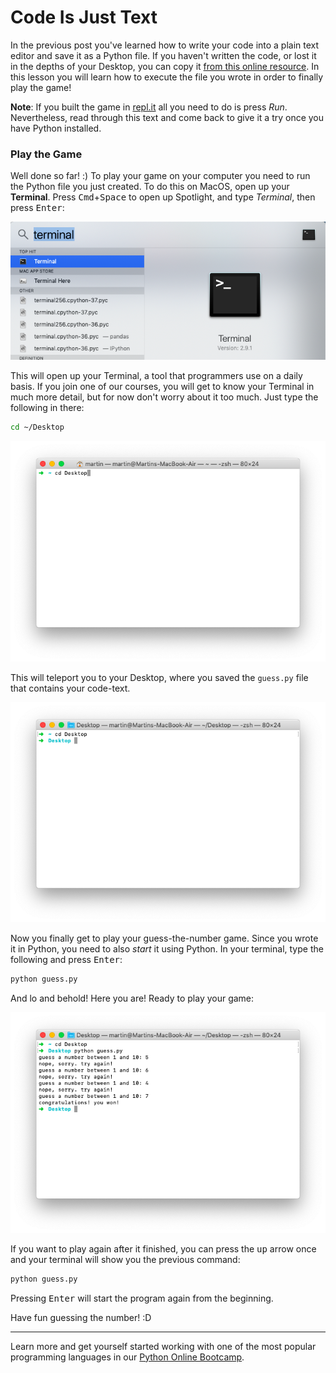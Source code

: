 # Code Is Just Text

In the previous post you've learned how to write your code into a plain text editor and save it as a Python file. If you haven't written the code, or lost it in the depths of your Desktop, you can copy it [from this online resource](https://gist.github.com/martin-martin/d2f0bf7a6187a4e05d847b06e2bcee1d). In this lesson you will learn how to execute the file you wrote in order to finally play the game!

**Note**: If you built the game in [repl.it](https://repl.it/) all you need to do is press _Run_. Nevertheless, read through this text and come back to give it a try once you have Python installed.

### Play the Game

Well done so far! :) To play your game on your computer you need to run the Python file you just created. To do this on MacOS, open up your **Terminal**. Press <kbd>Cmd</kbd>+<kbd>Space</kbd> to open up Spotlight, and type _Terminal_, then press <kbd>Enter</kbd>:

![How to get to the Terminal](https://github.com/CodingNomads/articles/blob/main/code-is-text/imgs/get_to_terminal.png?raw=true)

This will open up your Terminal, a tool that programmers use on a daily basis. If you join one of our courses, you will get to know your Terminal in much more detail, but for now don't worry about it too much. Just type the following in there:

```bash
cd ~/Desktop
```

![Use cd command to move to your Desktop](https://github.com/CodingNomads/articles/blob/main/code-is-text/imgs/cd_desktop.png?raw=true)

This will teleport you to your Desktop, where you saved the `guess.py` file that contains your code-text.

![Terminal showing the Desktop](https://github.com/CodingNomads/articles/blob/main/code-is-text/imgs/on_desktop.png?raw=true)

Now you finally get to play your guess-the-number game. Since you wrote it in Python, you need to also _start_ it using Python. In your terminal, type the following and press <kbd>Enter</kbd>:

```bash
python guess.py
```

And lo and behold! Here you are! Ready to play your game:

![Played Guess-the-number Game in Terminal](https://github.com/CodingNomads/articles/blob/main/code-is-text/imgs/played_game.png?raw=true)

If you want to play again after it finished, you can press the <kbd>up</kbd> arrow once and your terminal will show you the previous command:

```bash
python guess.py
```

Pressing <kbd>Enter</kbd> will start the program again from the beginning.

Have fun guessing the number! :D

---

Learn more and get yourself started working with one of the most popular programming languages in our [Python Online Bootcamp](https:/codingnomads.co/courses/python-bootcamp-online/).